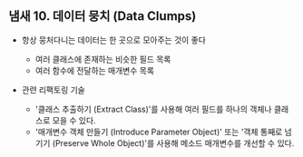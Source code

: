 ## 냄새 10. 데이터 뭉치 (Data Clumps)

- 항상 뭉처다니는 데이터는 한 곳으로 모아주는 것이 좋다
    - 여러 클래스에 존재하는 비슷한 필드 목록
    - 여러 함수에 전달하는 매개변수 목록

- 관련 리팩토링 기술 
    - '클래스 추출하기 (Extract Class)'를 사용해 여러 필드를 하나의 객체나 클래스로 모을 수 있다.
    - '매개변수 객체 만들기 (Introduce Parameter Object)' 또는 '객체 통째로 넘기기 (Preserve Whole Object)'를 
      사용해 메소드 매개변수를 개선할 수 있다.
      
  